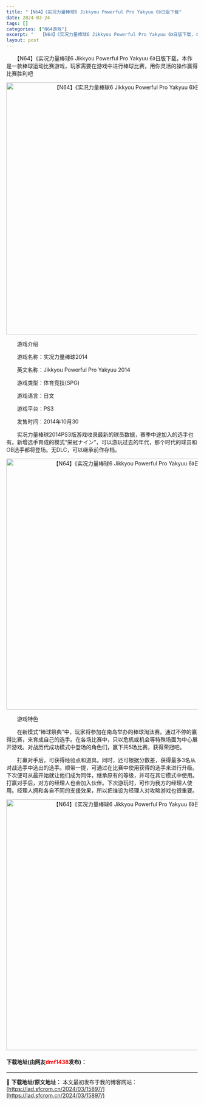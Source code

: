 ```yaml
---
title: "【N64】《实况力量棒球6 Jikkyou Powerful Pro Yakyuu 6》日版下载"
date: 2024-03-24
tags: []
categories: ["N64游戏"]
excerpt: "　　【N64】《实况力量棒球6 Jikkyou Powerful Pro Yakyuu 6》日版下载，本作是一款棒球运动比赛游戏，玩家需要在游戏中进行棒球比赛，用你灵活的操作赢得比赛胜利吧 　　游戏介绍 　　游戏名称：实况力量棒球2014 　　英文名称：Jikkyou Powerful Pro Ya&hellip;"
layout: post
---
```


 <p>　　【N64】《实况力量棒球6 Jikkyou Powerful Pro Yakyuu 6》日版下载，本作是一款棒球运动比赛游戏，玩家需要在游戏中进行棒球比赛，用你灵活的操作赢得比赛胜利吧</p> <p align="center"><img align="" border="0" src="https://lad.sfcrom.cn/wp-content/uploads/2024/03/20240324_660047e5e8e3c.png" width="662" alt="【N64】《实况力量棒球6 Jikkyou Powerful Pro Yakyuu 6》日版下载" /></p> <p>　　游戏介绍</p> <p>　　游戏名称：实况力量棒球2014</p> <p>　　英文名称：Jikkyou Powerful Pro Yakyuu 2014</p> <p>　　游戏类型：体育竞技(SPG)</p> <p>　　游戏语言：日文</p> <p>　　游戏平台：PS3</p> <p>　　发售时间：2014年10月30</p> <p>　　实况力量棒球2014PS3版游戏收录最新的球员数据，赛季中途加入的选手也有。新增选手育成的模式&ldquo;栄冠ナイン&rdquo;，可以游玩过去的年代，那个时代的球员和OB选手都将登场。无DLC，可以继承前作存档。</p> <p align="center"><img align="" border="0" src="https://lad.sfcrom.cn/wp-content/uploads/2024/03/20240324_660047e7759b4.png" width="659" alt="【N64】《实况力量棒球6 Jikkyou Powerful Pro Yakyuu 6》日版下载" /></p> <p>　　游戏特色</p> <p>　　在新模式&ldquo;棒球祭典&rdquo;中，玩家将参加在南岛举办的棒球淘汰赛。通过不停的赢得比赛，来育成自己的选手。在各场比赛中，只以危机或机会等特殊场面为中心展开游戏。对战历代成功模式中登场的角色们，赢下共5场比赛，获得荣冠吧。</p> <p>　　打赢对手后，可获得经验点和道具。同时，还可根据分数差，获得最多3名从对战选手中选出的选手。顺带一提，可通过在比赛中使用获得的选手来进行升级。下次便可从最开始就让他们成为同伴，继承原有的等级，并可在其它模式中使用。打赢对手后，对方的经理人也会加入伙伴。下次游玩时，可作为我方的经理人使用。经理人拥和各自不同的支援效果，所以把谁设为经理人对攻略游戏也很重要。</p> <p align="center"><img align="" border="0" src="https://lad.sfcrom.cn/wp-content/uploads/2024/03/20240324_660047e8dff8a.png" width="659" alt="【N64】《实况力量棒球6 Jikkyou Powerful Pro Yakyuu 6》日版下载" /></p> <p><h4>下载地址(由网友<font color="red">dmf1438</font>发布)：</h4></p> 

---
📖 **下载地址/原文地址：** 本文最初发布于我的博客网站：[https://lad.sfcrom.cn/2024/03/15897/](https://lad.sfcrom.cn/2024/03/15897/)
